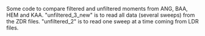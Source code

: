Some code to compare filtered and unfiltered moments from ANG, BAA, HEM and KAA.
"unfiltered_3_new" is to read all data (several sweeps) from the ZDR files.
"unfiltered_2" is to read one sweep at a time coming from LDR files.
